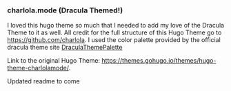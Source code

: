 ### charlola.mode (Dracula Themed!)

I loved this hugo theme so much that I needed to add my love of the Dracula Theme to it as well. All credit for the full structure of this Hugo Theme go to https://github.com/charlola.  I used the color palette provided by the official dracula theme site [DraculaThemePalette](https://draculatheme.com/contribute#color-palette)


Link to the original Hugo Theme: https://themes.gohugo.io/themes/hugo-theme-charlolamode/.


Updated readme to come